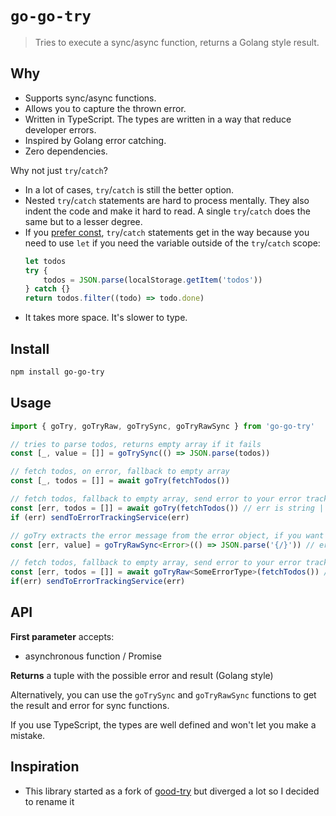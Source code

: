 # `go-go-try`

> Tries to execute a sync/async function, returns a Golang style result.

## Why

-   Supports sync/async functions.
-   Allows you to capture the thrown error.
-   Written in TypeScript. The types are written in a way that reduce developer errors.
-   Inspired by Golang error catching.
-   Zero dependencies.

Why not just `try`/`catch`?

-   In a lot of cases, `try`/`catch` is still the better option.
-   Nested `try`/`catch` statements are hard to process mentally. They also indent the code and make it hard to read. A single `try`/`catch` does the same but to a lesser degree.
-   If you [prefer const](https://eslint.org/docs/latest/rules/prefer-const), `try`/`catch` statements get in the way because you need to use `let` if you need the variable outside of the `try`/`catch` scope:
    ```ts
    let todos
    try {
        todos = JSON.parse(localStorage.getItem('todos'))
    } catch {}
    return todos.filter((todo) => todo.done)
    ```
-   It takes more space. It's slower to type.

## Install

```bash
npm install go-go-try
```

## Usage

```ts
import { goTry, goTryRaw, goTrySync, goTryRawSync } from 'go-go-try'

// tries to parse todos, returns empty array if it fails
const [_, value = []] = goTrySync(() => JSON.parse(todos))

// fetch todos, on error, fallback to empty array
const [_, todos = []] = await goTry(fetchTodos())

// fetch todos, fallback to empty array, send error to your error tracking service
const [err, todos = []] = await goTry(fetchTodos()) // err is string | undefined
if (err) sendToErrorTrackingService(err)

// goTry extracts the error message from the error object, if you want the raw error object, use goTryRaw/goTryRawSync
const [err, value] = goTryRawSync<Error>(() => JSON.parse('{/}')) // err will be unknown, value will be always T and you can add a Error type as the first generic argument to avoid checking `instanceof Error`

// fetch todos, fallback to empty array, send error to your error tracking service
const [err, todos = []] = await goTryRaw<SomeErrorType>(fetchTodos()) // err is SomeErrorType | undefined
if(err) sendToErrorTrackingService(err)
```

## API

**First parameter** accepts:

-   asynchronous function / Promise

**Returns** a tuple with the possible error and result (Golang style)

Alternatively, you can use the `goTrySync` and `goTryRawSync` functions to get the result and error for sync functions.

If you use TypeScript, the types are well defined and won't let you make a mistake.

## Inspiration

-   This library started as a fork of [good-try](https://github.com/astoilkov/good-try) but diverged a lot so I decided to rename it
